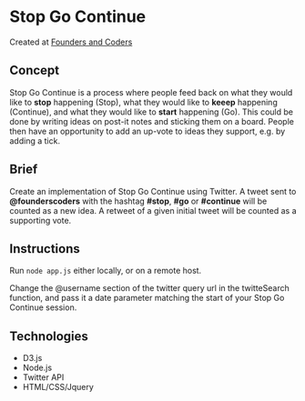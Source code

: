# Stop Go Continue

Created at [Founders and Coders](http://foundersandcoders.org)

## Concept

Stop Go Continue is a process where people feed back on what they would like to **stop** happening (Stop), what they would like to **keeep** happening (Continue), and what they would like to **start** happening (Go). This could be done by writing ideas on post-it notes and sticking them on a board. People then have an opportunity to add an up-vote to ideas they support, e.g. by adding a tick.

## Brief

Create an implementation of Stop Go Continue using Twitter. A tweet sent to **@founderscoders** with the hashtag **#stop**, **#go** or **#continue** will be counted as a new idea. A retweet of a given initial tweet will be counted as a supporting vote.

## Instructions

Run ```node app.js``` either locally, or on a remote host.  


Change the @username section of the twitter query url in the twitteSearch function, and pass it a date parameter matching the start of your Stop Go Continue session.


## Technologies

* D3.js
* Node.js
* Twitter API
* HTML/CSS/Jquery